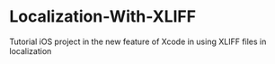# Localization-With-XLIFF
Tutorial iOS project in the new feature of Xcode in using XLIFF files in localization
